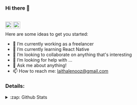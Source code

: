 ### Hi there 👋

<br/>
<a href="https://in.linkedin.com/in/laithalenooz">
  <img align="left" alt="Prashant's LinkdeIN" width="22px" src="https://cdn.jsdelivr.net/npm/simple-icons@v3/icons/linkedin.svg" />
</a>
<a href="https://in.linkedin.com/in/laithalenooz">
  <img align="left" alt="My Portfolio" width="22px" src="https://www.flaticon.com/svg/vstatic/svg/3659/3659786.svg?token=exp=1615134781~hmac=3e06fd26645b992095d64c87ae71961d" />
</a>
<br />

Here are some ideas to get you started:

- 🔭 I’m currently working as a freelancer
- 🌱 I’m currently learning React Native
- 👯 I’m looking to collaborate on anything that's interesting
- 🤔 I’m looking for help with ...
- 💬 Ask me about anything!
- 📫 How to reach me: laithalenooz@gmail.com


### Details:
<details>
  <summary>:zap: Github Stats</summary>
  <img align="left" alt="Suheib Github Stats" src="https://github-readme-stats.codestackr.vercel.app/api?username=laithalenooz&show_icons=true&hide_border=true" />
</details>

